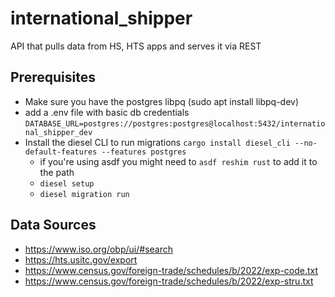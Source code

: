 international_shipper
=====================
API that pulls data from HS, HTS apps and serves it via REST

## Prerequisites

* Make sure you have the postgres libpq (sudo apt install libpq-dev)
* add a .env file with basic db credentials `DATABASE_URL=postgres://postgres:postgres@localhost:5432/international_shipper_dev`
* Install the diesel CLI to run migrations `cargo install diesel_cli --no-default-features --features postgres`
    * if you're using asdf you might need to `asdf reshim rust` to add it to the path
    * `diesel setup`
    * `diesel migration run`

## Data Sources

* https://www.iso.org/obp/ui/#search
* https://hts.usitc.gov/export
* https://www.census.gov/foreign-trade/schedules/b/2022/exp-code.txt
* https://www.census.gov/foreign-trade/schedules/b/2022/exp-stru.txt
